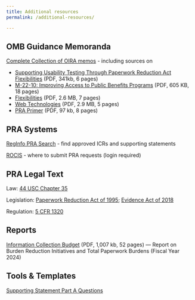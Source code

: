 ```yaml
---
title: Additional resources
permalink: /additional-resources/

---
```


## OMB Guidance Memoranda

[Complete Collection of OIRA memos](https://www.whitehouse.gov/omb/information-regulatory-affairs/federal-collection-information/) - including sources on
 * [Supporting Usability Testing Through Paperwork Reduction Act Flexibilities](https://www.whitehouse.gov/wp-content/uploads/2024/11/PRA-Usability-Testing-Guidance-Memo.pdf) (PDF, 341kb, 6 pages)
 * [M-22-10: Improving Access to Public Benefits Programs](https://www.whitehouse.gov/wp-content/uploads/2022/04/M-22-10.pdf) (PDF, 605 KB, 18 pages) 
 * [Flexibilities](https://www.whitehouse.gov/wp-content/uploads/legacy_drupal_files/omb/inforeg/inforeg/pra_flexibilities_memo_7_22_16_finalI.pdf) (PDF, 2.6 MB, 7 pages) 
 * [Web Technologies](https://www.whitehouse.gov/wp-content/uploads/legacy_drupal_files/omb/inforeg/inforeg/memos/2014/web-based-interactive-technologies-data-search-tools-calculators-paperwork-reduction-act.pdf) (PDF, 2.9 MB, 5 pages) 
 * [PRA Primer](https://obamawhitehouse.archives.gov/sites/default/files/omb/assets/inforeg/PRAPrimer_04072010.pdf) (PDF, 97 kb, 8 pages) 

## PRA Systems

[RegInfo PRA Search](https://www.reginfo.gov/public/do/PRASearch) - find approved ICRs and supporting statements

[ROCIS](https://www.rocis.gov/rocis/login.do) - where to submit PRA requests (login required)

## PRA Legal Text

Law: [44 USC Chapter 35](https://www.law.cornell.edu/uscode/text/44/chapter-35)

Legislation: [Paperwork Reduction Act of 1995](https://www.congress.gov/bill/104th-congress/senate-bill/244/text); [Evidence Act of 2018](https://www.congress.gov/bill/115th-congress/house-bill/4174/text)

Regulation: [5 CFR 1320](https://www.govinfo.gov/content/pkg/CFR-2018-title5-vol3/xml/CFR-2018-title5-vol3-part1320.xml)

## Reports

[Information Collection Budget](https://www.whitehouse.gov/wp-content/uploads/2024/07/OIRA-2024-Burden-Reduction-Report.pdf) (PDF, 1,007 kb, 52 pages) — Report on Burden Reduction Initiatives and Total Paperwork Burdens (Fiscal Year 2024) 

## Tools & Templates

[Supporting Statement Part A Questions]({{'/uploads/supporting-statement-a-instructions.pdf'|relative_url}})
